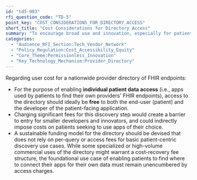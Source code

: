 ```yaml
---
id: "td5-003"
rfi_question_code: "TD-5"
point_key: "COST_CONSIDERATIONS_FOR_DIRECTORY_ACCESS"
short_title: "Cost Considerations for Directory Access"
summary: "To encourage broad use and innovation, especially for patient-facing applications and individual developers, access to the nationwide provider directory (for discovering FHIR endpoints for individual patient data access) should ideally be free or at a minimal, sustainable cost to end-users and developers. Cost should not be a barrier to discovery."
categories:
  - "Audience_RFI_Section:Tech_Vendor_Network"
  - "Policy_Regulation:Cost_Accessibility_Equity"
  - "Core_Theme:Permissionless_Innovation"
  - "Key_Technology_Mechanism:Provider_Directory"
---
```

Regarding user cost for a nationwide provider directory of FHIR endpoints:
*   For the purpose of enabling **individual patient data access** (i.e., apps used by patients to find their own providers' FHIR endpoints), access to the directory should ideally be **free** to both the end-user (patient) and the developer of the patient-facing application.
*   Charging significant fees for this discovery step would create a barrier to entry for smaller developers and innovators, and could indirectly impose costs on patients seeking to use apps of their choice.
*   A sustainable funding model for the directory should be devised that does not rely on per-query or access fees for basic patient-centric discovery use cases.
While some specialized or high-volume commercial uses of the directory might warrant a cost-recovery fee structure, the foundational use case of enabling patients to find where to connect their apps for their own data must remain unencumbered by access charges.
